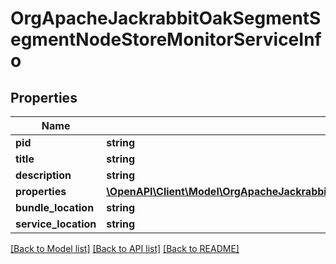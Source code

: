 # OrgApacheJackrabbitOakSegmentSegmentNodeStoreMonitorServiceInfo

## Properties
Name | Type | Description | Notes
------------ | ------------- | ------------- | -------------
**pid** | **string** |  | [optional] 
**title** | **string** |  | [optional] 
**description** | **string** |  | [optional] 
**properties** | [**\OpenAPI\Client\Model\OrgApacheJackrabbitOakSegmentSegmentNodeStoreMonitorServiceProperties**](OrgApacheJackrabbitOakSegmentSegmentNodeStoreMonitorServiceProperties.md) |  | [optional] 
**bundle_location** | **string** |  | [optional] 
**service_location** | **string** |  | [optional] 

[[Back to Model list]](../README.md#documentation-for-models) [[Back to API list]](../README.md#documentation-for-api-endpoints) [[Back to README]](../README.md)


